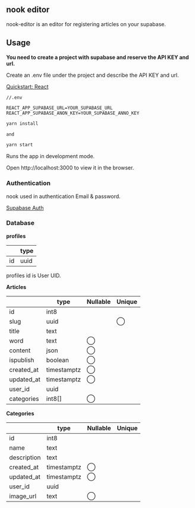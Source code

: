 ## nook editor

nook-editor is an editor for registering articles on your supabase.

## Usage

**You need to create a project with supabase and reserve the API KEY and url.**

Create an .env file under the project and describe the API KEY and url.

[Quickstart: React](https://supabase.io/docs/guides/with-react)

```
//.env

REACT_APP_SUPABASE_URL=YOUR_SUPABASE_URL
REACT_APP_SUPABASE_ANON_KEY=YOUR_SUPABASE_ANNO_KEY
```

```bash
yarn install

and

yarn start
```

Runs the app in development mode.

Open http://localhost:3000 to view it in the browser.

### Authentication

nook used in authentication Email & password.

[Supabase Auth](https://supabase.io/docs/guides/auth/intro)

### Database

**profiles**

|     | type |
| --- | ---- |
| id  | uuid |

profiles id is User UID.

**Articles**

|            | type        | Nullable | Unique |
| ---------- | ----------- | -------- | ------ |
| id         | int8        |          |        |
| slug       | uuid        |          | ◯      |
| title      | text        |          |        |
| word       | text        | ◯        |        |
| content    | json        | ◯        |        |
| ispublish  | boolean     | ◯        |        |
| created_at | timestamptz | ◯        |        |
| updated_at | timestamptz | ◯        |        |
| user_id    | uuid        |          |        |
| categories | int8[]      | ◯        |        |

**Categories**

|             | type        | Nullable | Unique |
| ----------- | ----------- | -------- | ------ |
| id          | int8        |          |        |
| name        | text        |          |        |
| description | text        |          |        |
| created_at  | timestamptz | ◯        |        |
| updated_at  | timestamptz | ◯        |        |
| user_id     | uuid        |          |        |
| image_url   | text        | ◯        |        |
